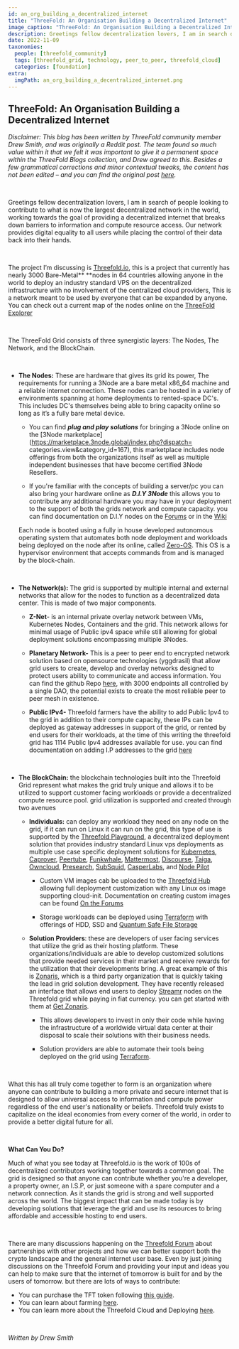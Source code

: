 ```yaml
---
id: an_org_building_a_decentralized_internet
title: "ThreeFold: An Organisation Building a Decentralized Internet"
image_caption: "ThreeFold: An Organisation Building a Decentralized Internet"
description: Greetings fellow decentralization lovers, I am in search of people looking to contribute to what is now the largest decentralized network in the world, working towards the goal of providing a decentralized internet that breaks down barriers to information and compute resource access. Our network provides digital equality to all users while placing the control of their data back into their hands.
date: 2022-11-09
taxonomies:
  people: [threefold_community]
  tags: [threefold_grid, technology, peer_to_peer, threefold_cloud]
  categories: [foundation]
extra:
  imgPath: an_org_building_a_decentralized_internet.png
---
```


## ThreeFold: An Organisation Building a Decentralized Internet

_*Disclaimer: This blog has been written by ThreeFold community member Drew Smith, and was originally a Reddit post. The team found so much value within it that we felt it was important to give it a permanent space within the ThreeFold Blogs collection, and Drew agreed to this. Besides a few grammatical corrections and minor contextual tweaks, the content has not been edited – and you can find the original post [here](https://www.reddit.com/user/DrewSmith214/comments/yhym2f/an_organization_building_a_decentralized_internet/).*_

<br>

Greetings fellow decentralization lovers, I am in search of people looking to contribute to what is now the largest decentralized network in the world, working towards the goal of providing a decentralized internet that breaks down barriers to information and compute resource access. Our network provides digital equality to all users while placing the control of their data back into their hands.

<br>

The project I’m discussing is [Threefold.io](https://threefold.io/), this is a project that currently has nearly 3000 Bare-Metal\*\* \*\*nodes in 64 countries allowing anyone in the world to deploy an industry standard VPS on the decentralized infrastructure with no involvement of the centralized cloud providers, This is a network meant to be used by everyone that can be expanded by anyone. You can check out a current map of the nodes online on the [ThreeFold Explorer](https://dashboard.grid.tf/explorer/statistics)

<br>

The ThreeFold Grid consists of three synergistic layers: The Nodes, The Network, and the BlockChain.

<br>

- **The Nodes:** These are hardware that gives its grid its power, The requirements for running a 3Node are a bare metal x86_64 machine and a reliable internet connection. These nodes can be hosted in a variety of environments spanning at home deployments to rented-space DC's. This includes DC's themselves being able to bring capacity online so long as it’s a fully bare metal device.

  - You can find **_plug and play solutions_** for bringing a 3Node online on the [3Node marketplace](https://marketplace.3node.global/index.php?dispatch= categories.view&category_id=167), this marketplace includes node offerings from both the organizations itself as well as multiple independent businesses that have become certified 3Node Resellers.

  - If you're familiar with the concepts of building a server/pc you can also bring your hardware online as **_D.I.Y 3Node_** this allows you to contribute any additional hardware you may have in your deployment to the support of both the grids network and compute capacity. you can find documentation on D.I.Y nodes on the [Forums](https://forum.threefold.io/t/diy-nodes-guide/837) or in the [Wiki](https://library.threefold.me/info/threefold#/tfgrid/farming/threefold__diy_guide)

  Each node is booted using a fully in house developed autonomous operating system that automates both node deployment and workloads being deployed on the node after its online, called [Zero-OS](https://github.com/threefoldtech/zos). This OS is a hypervisor environment that accepts commands from and is managed by the block-chain.

<br>

- **The Network(s):** The grid is supported by multiple internal and external networks that allow for the nodes to function as a decentralized data center. This is made of two major components.

  - **Z-Net**- is an internal private overlay network between VMs, Kubernetes Nodes, Containers and the grid. This network allows for minimal usage of Public ipv4 space while still allowing for global deployment solutions encompassing multiple 3Nodes.

  - **Planetary Network-** This is a peer to peer end to encrypted network solution based on opensource technologies (yggdrasil) that allow grid users to create, develop and overlay networks designed to protect users ability to communicate and access information. You can find the github Repo [here](https://github.com/threefoldtech/planetary_network), with 3000 endpoints all controlled by a single DAO, the potential exists to create the most reliable peer to peer mesh in existence.

  - **Public IPv4-** Threefold farmers have the ability to add Public Ipv4 to the grid in addition to their compute capacity, these IPs can be deployed as gateway addresses in support of the grid, or rented by end users for their workloads, at the time of this writing the threefold grid has 1114 Public Ipv4 addresses available for use. you can find documentation on adding I.P addresses to the grid [here](https://forum.threefold.io/t/diy-public-node-guide/3340)

<br>

- **The BlockChain:** the blockchain technologies built into the Threefold Grid represent what makes the grid truly unique and allows it to be utilized to support customer facing workloads or provide a decentralized compute resource pool. grid utilization is supported and created through two avenues

  - **Individuals:** can deploy any workload they need on any node on the grid, if it can run on Linux it can run on the grid, this type of use is supported by the [Threefold Playground](https://play.grid.tf/#/), a decentralized deployment solution that provides industry standard Linux vps deployments as multiple use case specific deployment solutions for [Kubernetes](https://kubernetes.io/), [Caprover](https://caprover.com/), [Peertube](https://joinpeertube.org/), [Funkwhale](https://funkwhale.audio/), [Mattermost](https://mattermost.com/), [Discourse](https://www.discourse.org/), [Taiga](https://www.taiga.io/), [Owncloud](https://owncloud.com/), [Presearch](https://presearch.io/), [SubSquid](https://subsquid.io/), [CasperLabs](https://casperlabs.io/), and [Node Pilot](https://nodepilot.tech/)

    - Custom VM images cab be uploaded to the [Threefold Hub](https://hub.grid.tf/) allowing full deployment customization with any Linux os image supporting cloud-init. Documentation on creating custom images can be found [On the Forums](https://forum.threefold.io/t/manipulating-cloud-images-for-the-grid/3380)

    - Storage workloads can be deployed using [Terraform](https://github.com/threefoldtech/terraform-provider-grid) with offerings of HDD, SSD and [Quantum Safe File Storage](https://github.com/threefoldtech/terraform-provider-grid)

  - **Solution Providers**: these are developers of user facing services that utilize the grid as their hosting platform. These organizations/individuals are able to develop customized solutions that provide needed services in their market and receive rewards for the utilization that their developments bring. A great example of this is [Zonaris](https://zonaris.con/), which is a third party organization that is quickly taking the lead in grid solution development. They have recently released an interface that allows end users to deploy [Streamr](https://streamr.network/discover/network/) nodes on the Threefold grid while paying in fiat currency. you can get started with them at [Get Zonaris](https://get.zonaris.com/).

    - This allows developers to invest in only their code while having the infrastructure of a worldwide virtual data center at their disposal to scale their solutions with their business needs.

    - Solution providers are able to automate their tools being deployed on the grid using [Terraform](https://github.com/threefoldtech/terraform-provider-grid).

<br>

What this has all truly come together to form is an organization where anyone can contribute to building a more private and secure internet that is designed to allow universal access to information and compute power regardless of the end user's nationality or beliefs. Threefold truly exists to capitalize on the ideal economies from every corner of the world, in order to provide a better digital future for all.

<br>

**What Can You Do?**

Much of what you see today at Threefold.io is the work of 100s of decentralized contributors working together towards a common goal. The grid is designed so that anyone can contribute whether you're a developer, a property owner, an I.S.P, or just someone with a spare computer and a network connection. As it stands the grid is strong and well supported across the world. The biggest impact that can be made today is by developing solutions that leverage the grid and use its resources to bring affordable and accessible hosting to end users.

<br>

There are many discussions happening on the [Threefold Forum](https://forum.threefold.io) about partnerships with other projects and how we can better support both the crypto landscape and the general internet user base. Even by just joining discussions on the Threefold Forum and providing your input and ideas you can help to make sure that the internet of tomorrow is built for and by the users of tomorrow. but there are lots of ways to contribute:

- You can purchase the TFT token following [this guide](https://www.manual.grid.tf/documentation/threefold_token/buy_sell_tft/tft_lobstr/tft_lobstr_short_guide.html).
- You can learn about farming [here](https://library.threefold.me/info/threefold#/tfgrid/farming/threefold__farming_intro).
- You can learn more about the Threefold Cloud and Deploying [here](https://library.threefold.me/info/threefold#/cloud/threefold__cloud_home).

<br>

_*Written by Drew Smith*_
